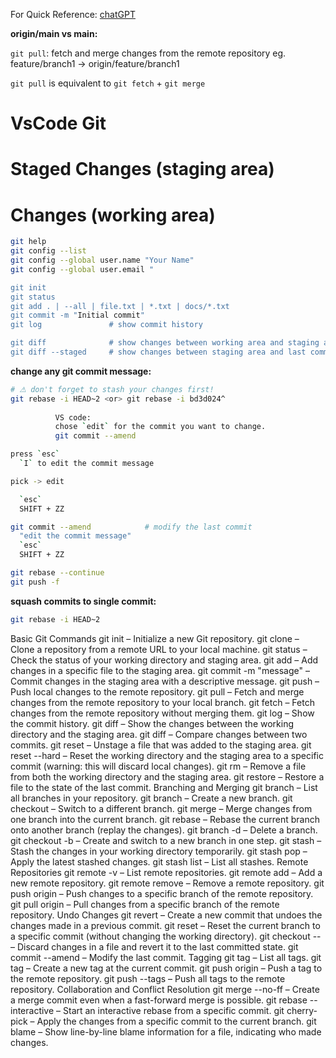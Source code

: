 For Quick Reference: [chatGPT](https://chatgpt.com/c/67f943ac-dca4-800f-8ab7-9b7ec1a4efa9)



**origin/main vs main:**


`git pull`: fetch and merge changes from the remote repository
  eg. feature/branch1 -> origin/feature/branch1

`git pull` is equivalent to `git fetch` + `git merge`

VsCode Git
==========
Staged Changes (staging area)
==========
Changes (working area)
==========


```bash
git help
git config --list
git config --global user.name "Your Name"
git config --global user.email "

git init
git status
git add . | --all | file.txt | *.txt | docs/*.txt
git commit -m "Initial commit"
git log               # show commit history

git diff              # show changes between working area and staging area
git diff --staged     # show changes between staging area and last commit.

```



**change any git commit message:**
```bash
# ⚠ don't forget to stash your changes first!
git rebase -i HEAD~2 <or> git rebase -i bd3d024^
          
          VS code: 
          chose `edit` for the commit you want to change.
          git commit --amend

press `esc`
  `I` to edit the commit message

pick -> edit

  `esc`
  SHIFT + ZZ

git commit --amend            # modify the last commit
  "edit the commit message"
  `esc`
  SHIFT + ZZ

git rebase --continue
git push -f

```

**squash commits to single commit:**
```bash
git rebase -i HEAD~2
```










Basic Git Commands
git init – Initialize a new Git repository.
git clone <repository-url> – Clone a repository from a remote URL to your local machine.
git status – Check the status of your working directory and staging area.
git add <file> – Add changes in a specific file to the staging area.
git commit -m "message" – Commit changes in the staging area with a descriptive message.
git push – Push local changes to the remote repository.
git pull – Fetch and merge changes from the remote repository to your local branch.
git fetch – Fetch changes from the remote repository without merging them.
git log – Show the commit history.
git diff – Show the changes between the working directory and the staging area.
git diff <commit-id> – Compare changes between two commits.
git reset <file> – Unstage a file that was added to the staging area.
git reset --hard <commit-id> – Reset the working directory and the staging area to a specific commit (warning: this will discard local changes).
git rm <file> – Remove a file from both the working directory and the staging area.
git restore <file> – Restore a file to the state of the last commit.
Branching and Merging
git branch – List all branches in your repository.
git branch <branch-name> – Create a new branch.
git checkout <branch-name> – Switch to a different branch.
git merge <branch-name> – Merge changes from one branch into the current branch.
git rebase <branch-name> – Rebase the current branch onto another branch (replay the changes).
git branch -d <branch-name> – Delete a branch.
git checkout -b <branch-name> – Create and switch to a new branch in one step.
git stash – Stash the changes in your working directory temporarily.
git stash pop – Apply the latest stashed changes.
git stash list – List all stashes.
Remote Repositories
git remote -v – List remote repositories.
git remote add <remote-name> <url> – Add a new remote repository.
git remote remove <remote-name> – Remove a remote repository.
git push origin <branch-name> – Push changes to a specific branch of the remote repository.
git pull origin <branch-name> – Pull changes from a specific branch of the remote repository.
Undo Changes
git revert <commit-id> – Create a new commit that undoes the changes made in a previous commit.
git reset <commit-id> – Reset the current branch to a specific commit (without changing the working directory).
git checkout -- <file> – Discard changes in a file and revert it to the last committed state.
git commit --amend – Modify the last commit.
Tagging
git tag – List all tags.
git tag <tag-name> – Create a new tag at the current commit.
git push origin <tag-name> – Push a tag to the remote repository.
git push --tags – Push all tags to the remote repository.
Collaboration and Conflict Resolution
git merge --no-ff <branch-name> – Create a merge commit even when a fast-forward merge is possible.
git rebase --interactive <commit-id> – Start an interactive rebase from a specific commit.
git cherry-pick <commit-id> – Apply the changes from a specific commit to the current branch.
git blame <file> – Show line-by-line blame information for a file, indicating who made changes.